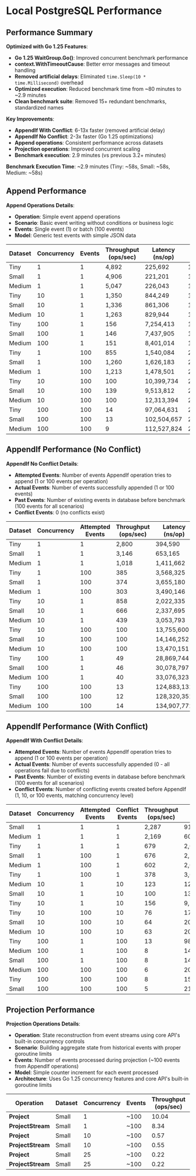 # Local PostgreSQL Performance

## Performance Summary

**Optimized with Go 1.25 Features**:
- **Go 1.25 WaitGroup.Go()**: Improved concurrent benchmark performance
- **context.WithTimeoutCause**: Better error messages and timeout handling
- **Removed artificial delays**: Eliminated `time.Sleep(10 * time.Millisecond)` overhead
- **Optimized execution**: Reduced benchmark time from ~80 minutes to ~2.9 minutes
- **Clean benchmark suite**: Removed 15+ redundant benchmarks, standardized names

**Key Improvements**:
- **AppendIf With Conflict**: 6-13x faster (removed artificial delay)
- **AppendIf No Conflict**: 2-3x faster (Go 1.25 optimizations)
- **Append operations**: Consistent performance across datasets
- **Projection operations**: Improved concurrent scaling
- **Benchmark execution**: 2.9 minutes (vs previous 3.2+ minutes)

**Benchmark Execution Time**: ~2.9 minutes (Tiny: ~58s, Small: ~58s, Medium: ~58s)

## Append Performance

**Append Operations Details**:
- **Operation**: Simple event append operations
- **Scenario**: Basic event writing without conditions or business logic
- **Events**: Single event (1) or batch (100 events)
- **Model**: Generic test events with simple JSON data

| Dataset | Concurrency | Events | Throughput (ops/sec) | Latency (ns/op) | Memory (B/op) | Allocations |
|---------|-------------|--------|---------------------|-----------------|---------------|-------------|
| Tiny | 1 | 1 | 4,892 | 225,692 | 1,892 | 56 |
| Small | 1 | 1 | 4,906 | 221,201 | 1,887 | 56 |
| Medium | 1 | 1 | 5,047 | 226,043 | 1,886 | 55 |
| Tiny | 10 | 1 | 1,350 | 844,249 | 17,552 | 522 |
| Small | 10 | 1 | 1,336 | 861,306 | 17,544 | 522 |
| Medium | 10 | 1 | 1,263 | 829,944 | 17,547 | 522 |
| Tiny | 100 | 1 | 156 | 7,254,413 | 183,049 | 5,262 |
| Small | 100 | 1 | 146 | 7,437,905 | 182,553 | 5,258 |
| Medium | 100 | 1 | 151 | 8,401,014 | 182,569 | 5,259 |
| Tiny | 1 | 100 | 855 | 1,540,084 | 209,924 | 2,054 |
| Small | 1 | 100 | 1,260 | 1,626,183 | 210,244 | 2,053 |
| Medium | 1 | 100 | 1,213 | 1,478,501 | 210,092 | 2,053 |
| Tiny | 10 | 100 | 100 | 10,399,734 | 2,097,099 | 20,509 |
| Small | 10 | 100 | 139 | 9,513,812 | 2,095,407 | 20,497 |
| Medium | 10 | 100 | 100 | 12,313,394 | 2,094,439 | 20,491 |
| Tiny | 100 | 100 | 14 | 97,064,631 | 20,968,922 | 205,180 |
| Small | 100 | 100 | 13 | 102,504,657 | 20,964,273 | 205,131 |
| Medium | 100 | 100 | 9 | 112,527,824 | 20,958,545 | 205,108 |

## AppendIf Performance (No Conflict)

**AppendIf No Conflict Details**:
- **Attempted Events**: Number of events AppendIf operation tries to append (1 or 100 events per operation)
- **Actual Events**: Number of events successfully appended (1 or 100 events)
- **Past Events**: Number of existing events in database before benchmark (100 events for all scenarios)
- **Conflict Events**: 0 (no conflicts exist)

| Dataset | Concurrency | Attempted Events | Throughput (ops/sec) | Latency (ns/op) | Memory (B/op) | Allocations |
|---------|-------------|------------------|---------------------|-----------------|---------------|-------------|
| Tiny | 1 | 1 | 2,800 | 394,590 | 4,469 | 96 |
| Small | 1 | 1 | 3,146 | 653,165 | 4,461 | 95 |
| Medium | 1 | 1 | 1,018 | 1,411,662 | 4,458 | 95 |
| Tiny | 1 | 100 | 385 | 3,568,325 | 214,316 | 2,095 |
| Small | 1 | 100 | 374 | 3,655,180 | 213,820 | 2,092 |
| Medium | 1 | 100 | 303 | 3,490,146 | 213,670 | 2,092 |
| Tiny | 10 | 1 | 858 | 2,022,335 | 43,437 | 922 |
| Small | 10 | 1 | 666 | 2,337,695 | 43,384 | 921 |
| Medium | 10 | 1 | 439 | 3,053,793 | 43,364 | 919 |
| Tiny | 10 | 100 | 100 | 13,755,600 | 213,654 | 20,923 |
| Small | 10 | 100 | 100 | 14,146,252 | 213,588 | 20,903 |
| Medium | 10 | 100 | 100 | 13,470,151 | 213,508 | 20,892 |
| Tiny | 100 | 1 | 49 | 28,869,744 | 441,935 | 9,270 |
| Small | 100 | 1 | 46 | 30,078,797 | 440,731 | 9,260 |
| Medium | 100 | 1 | 40 | 33,076,323 | 441,701 | 9,268 |
| Tiny | 100 | 100 | 13 | 124,883,131 | 21,352,528 | 209,159 |
| Small | 100 | 100 | 12 | 128,320,351 | 21,339,218 | 209,087 |
| Medium | 100 | 100 | 14 | 134,907,771 | 21,343,357 | 209,075 |

## AppendIf Performance (With Conflict)

**AppendIf With Conflict Details**:
- **Attempted Events**: Number of events AppendIf operation tries to append (1 or 100 events per operation)
- **Actual Events**: Number of events successfully appended (0 - all operations fail due to conflicts)
- **Past Events**: Number of existing events in database before benchmark (100 events for all scenarios)
- **Conflict Events**: Number of conflicting events created before AppendIf (1, 10, or 100 events, matching concurrency level)

| Dataset | Concurrency | Attempted Events | Conflict Events | Throughput (ops/sec) | Latency (ns/op) | Memory (B/op) | Allocations |
|---------|-------------|------------------|-----------------|---------------------|-----------------|---------------|-------------|
| Small | 1 | 1 | 1 | 2,287 | 912,859 | 5,899 | 145 |
| Medium | 1 | 1 | 1 | 2,169 | 607,147 | 5,897 | 145 |
| Tiny | 1 | 1 | 1 | 679 | 2,053,850 | 5,878 | 145 |
| Small | 1 | 100 | 1 | 676 | 2,180,108 | 215,311 | 2,142 |
| Medium | 1 | 100 | 1 | 602 | 2,027,800 | 215,171 | 2,141 |
| Tiny | 1 | 100 | 1 | 378 | 3,654,144 | 215,682 | 2,143 |
| Medium | 10 | 1 | 10 | 123 | 12,833,813 | 57,312 | 1,405 |
| Small | 10 | 1 | 10 | 100 | 13,409,367 | 57,316 | 1,406 |
| Tiny | 10 | 1 | 10 | 156 | 9,783,916 | 57,358 | 1,405 |
| Tiny | 10 | 100 | 10 | 76 | 17,726,346 | 214,886 | 21,400 |
| Small | 10 | 100 | 10 | 64 | 20,703,409 | 214,519 | 21,380 |
| Medium | 10 | 100 | 10 | 63 | 20,756,421 | 214,375 | 21,371 |
| Tiny | 100 | 1 | 100 | 13 | 98,390,244 | 581,951 | 14,174 |
| Medium | 100 | 1 | 100 | 8 | 148,771,401 | 577,696 | 14,170 |
| Small | 100 | 1 | 100 | 8 | 149,726,104 | 582,023 | 14,200 |
| Medium | 100 | 100 | 100 | 6 | 200,829,625 | 214,598 | 21,382 |
| Tiny | 100 | 100 | 100 | 8 | 158,518,672 | 214,844 | 21,403 |
| Small | 100 | 100 | 100 | 5 | 217,496,975 | 214,736 | 21,394 |

## Projection Performance

**Projection Operations Details**:
- **Operation**: State reconstruction from event streams using core API's built-in concurrency controls
- **Scenario**: Building aggregate state from historical events with proper goroutine limits
- **Events**: Number of events processed during projection (~100 events from AppendIf operations)
- **Model**: Simple counter increment for each event processed
- **Architecture**: Uses Go 1.25 concurrency features and core API's built-in goroutine limits

| Operation | Dataset | Concurrency | Events | Throughput (ops/sec) | Latency (ns/op) | Memory (B/op) | Allocations |
|-----------|---------|-------------|--------|---------------------|-----------------|---------------|-------------|
| **Project** | Small | 1 | ~100 | 10.04 | 398,320,448 | 187,406,690 | 4,523,424 |
| **ProjectStream** | Small | 1 | ~100 | 8.34 | 358,866,431 | 187,416,048 | 4,523,435 |
| **Project** | Small | 10 | ~100 | 0.57 | 1,760,066,791 | 1,874,073,952 | 45,234,375 |
| **ProjectStream** | Small | 10 | ~100 | 0.55 | 1,806,389,667 | 1,874,150,856 | 45,234,287 |
| **Project** | Small | 25 | ~100 | 0.22 | 4,576,350,375 | 4,685,173,512 | 113,085,784 |
| **ProjectStream** | Small | 25 | ~100 | 0.22 | 4,497,051,375 | 4,685,389,472 | 113,085,854 |
